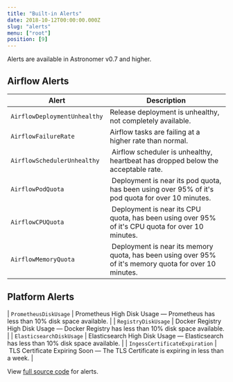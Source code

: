 ```yaml
---
title: "Built-in Alerts"
date: 2018-10-12T00:00:00.000Z
slug: "alerts"
menu: ["root"]
position: [9]
---
```


Alerts are available in Astronomer v0.7 and higher.

## Airflow Alerts

| Alert | Description |
| ------------- | ------------- |
| `AirflowDeploymentUnhealthy` | Release deployment is unhealthy, not completely available. |
| `AirflowFailureRate` | Airflow tasks are failing at a higher rate than normal. |
| `AirflowSchedulerUnhealthy` | Airflow scheduler is unhealthy, heartbeat has dropped below the acceptable rate. |
| `AirflowPodQuota` | Deployment is near its pod quota, has been using over 95% of it's pod quota for over 10 minutes. |
| `AirflowCPUQuota` | Deployment is near its CPU quota, has been using over 95% of it's CPU quota for over 10 minutes. |
| `AirflowMemoryQuota` | Deployment is near its memory quota, has been using over 95% of it's memory quota for over 10 minutes. |

## Platform Alerts

| `PrometheusDiskUsage` | Prometheus High Disk Usage — Prometheus has less than 10% disk space available. |
| `RegistryDiskUsage` | Docker Registry High Disk Usage — Docker Registry has less than 10% disk space available. |
| `ElasticsearchDiskUsage` | Elasticsearch High Disk Usage — Elasticsearch has less than 10% disk space available. |
| `IngessCertificateExpiration` | TLS Certificate Expiring Soon — The TLS Certificate is expiring in less than a week. |

View [full source code](https://github.com/astronomerio/helm.astronomer.io/blob/master/charts/prometheus/values.yaml#L41-L148) for alerts.
